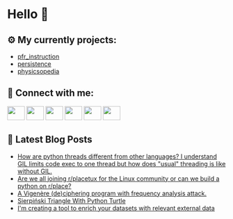 # Hello 👋

## ⚙️ My currently projects:
- [pfr_instruction](https://github.com/bullbesh/pfr_instruction)
- [persistence](https://github.com/bullbesh/persistence)
- [physicsopedia](https://github.com/bullbesh/physicsopedia)

## 🔎 Connect with me:
[<img height="32" width="40" src="https://cdn.jsdelivr.net/npm/simple-icons@v5/icons/telegram.svg" />](https://t.me/bullbesh)
[<img height="32" width="40" src="https://cdn.jsdelivr.net/npm/simple-icons@v5/icons/vk.svg" />](https://vk.com/bullbesh)
[<img height="32" width="40" src="https://cdn.jsdelivr.net/npm/simple-icons@v5/icons/twitter.svg" />](https://twitter.com/bullbesh1)
[<img height="32" width="40" src="https://cdn.jsdelivr.net/npm/simple-icons@v5/icons/instagram.svg" />](https://www.instagram.com/bullbesh)
[<img height="32" width="40" src="https://cdn.jsdelivr.net/npm/simple-icons@v5/icons/reddit.svg" />](https://www.reddit.com/user/bullbesh)
[<img height="32" width="40" src="https://cdn.jsdelivr.net/npm/simple-icons@v5/icons/youtube.svg" />](https://www.youtube.com/channel/UCtfjRs6uzgq5mfm8S06WTcg)

## 📕 Latest Blog Posts
<!-- BLOG-POST-LIST:START -->
- [How are python threads different from other languages? I understand GIL limits code exec to one thread but how does &quot;usual&quot; threading is like without GIL.](https://www.reddit.com/r/Python/comments/ttx3k4/how_are_python_threads_different_from_other/)
- [Are we all joining r/placetux for the Linux community or can we build a python on r/place?](https://www.reddit.com/r/Python/comments/ttwg06/are_we_all_joining_rplacetux_for_the_linux/)
- [A Vigenère &lpar;de&rpar;ciphering program with frequency analysis attack.](https://www.reddit.com/r/Python/comments/ttqlac/a_vigenère_deciphering_program_with_frequency/)
- [Sierpiński Triangle With Python Turtle](https://www.reddit.com/r/Python/comments/ttqer3/sierpiński_triangle_with_python_turtle/)
- [I&#39;m creating a tool to enrich your datasets with relevant external data](https://www.reddit.com/r/Python/comments/ttosfb/im_creating_a_tool_to_enrich_your_datasets_with/)
<!-- BLOG-POST-LIST:END -->
